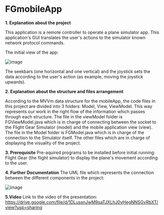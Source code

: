 # FGmobileApp

**1. Explanation about the project**

This application is a remote controller to operate a plane simulator app.
This application's GUI translates the user's actions to the simulator known network protocol commands.

The initial view of the app:

![image](https://user-images.githubusercontent.com/73580442/123557103-af89a880-d797-11eb-9241-a8a38a03a94e.png)

The seekbars (one horizontal and one vertical) and the joystick sets the data according to the user's action (as example, moving the joystick upwards).

**2. Explanation about the structure and files arrangement**

According to the MVVm data structure for the mobileApp, the code files in this project are divided into 3 folders: Model, View, ViewModel.
This way represents our work in the right flow of the information which passes through each structure.
The file in the viewModel folder is FGViewModel.java which is in charge of connecting between the socket to the Flight Gear Simulator (model) and the mobile application view (view).
The file in the Model folder is FGModel.java which is in charge of the connection to the Simulator itself.
The other files which are in charge of displaying the visuality of the project.

**3. Prerequisite**
Pre-aquired programs to be installed before initial running: Flight Gear (the flight simulator) to display the plane's movement according to the user.

**4. Further Documentation**
The UML file which represents the connection between the different components in the project:

![image](https://user-images.githubusercontent.com/73580442/123557553-245de200-d79a-11eb-8132-87dabcc94584.png)

**5.Video**
Link to the video of the presentation: https://drive.google.com/file/d/1DLussnJwM9saTJXLhJ0vHegNNSGvRbXT/view?usp=sharing
